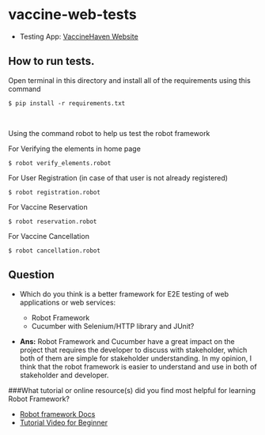 # vaccine-web-tests

* Testing App: [VaccineHaven Website](https://vaccine-haven.herokuapp.com/)


## How to run tests.

Open terminal in this directory and install all of the requirements using this command

````
$ pip install -r requirements.txt
````

<br>

Using the command robot to help us test the robot framework

For Verifying the elements in home page
```
$ robot verify_elements.robot
```

For User Registration (in case of that user is not already registered)
```
$ robot registration.robot
```

For Vaccine Reservation
```
$ robot reservation.robot
```

For Vaccine Cancellation
```
$ robot cancellation.robot
```



## Question
*  Which do you think is a better framework for E2E testing of web applications or web services:
    * Robot Framework
    * Cucumber with Selenium/HTTP library and JUnit?

* **Ans:** Robot Framework and Cucumber have a great impact on the project that requires the developer to discuss with 
stakeholder, which both of them are simple for stakeholder understanding. In my opinion, I think that the robot 
framework is easier to understand and use in both of stakeholder and developer.

###What tutorial or online resource(s) did you find most helpful for learning Robot Framework?
* [Robot framework Docs](https://robotframework.org/Selenium2Library/Selenium2Library.html)
* [Tutorial Video for Beginner](https://www.youtube.com/watch?v=UbYxkUq0Hec&list=PLUDwpEzHYYLsCHiiihnwl3L0xPspL7BPG&ab_channel=SDET-QAAutomationTechie)

